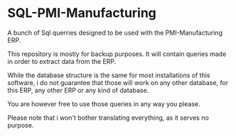 # SQL-PMI-Manufacturing
A bunch of Sql querries designed to be used with the  PMI-Manufacturing ERP.

This repository is mostly for backup purposes. It will contain queries made in order to extract data from the ERP.

While the database structure is the same for most installations of this software, i do not guarantee that those will work on any other database, for this ERP, any other ERP or any kind of database.

You are however free to use those queries in any way you please.

Please note that i won't bother translating everything, as it serves no purpose.
